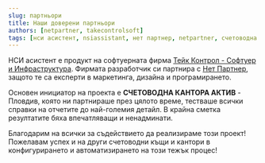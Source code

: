 ```yaml
---
slug: партньори
title: Наши доверени партньори
authors: [netpartner, takecontrolsoft]
tags: [нси асистент, nsiassistant, нет партнер, netpartner, счетоводна кантора актив]
---
```


НСИ асистент е продукт на софтуерната фирма [Тейк Контрол - Софтуер и Инфраструктура](https://takecontrolsoft.eu/bg/). Фирмата разработчик си партнира с [Нет Партнер](https://netpartner.bg/), защото те са експерти в маркетинга, дизайна и програмирането.

Основен инициатор на проекта е **СЧЕТОВОДНА КАНТОРА АКТИВ** - Пловдив, която ни партнираше през цялото време, тестваше всички справки на отчетите до най-големия детайл. В крайна сметка резултатите бяха впечатляващи и ненадминати.

Благодарим на всички за съдействието да реализираме този проект! Пожелавам успех и на други счетоводни къщи и кантори в конфигурирането и автоматизирането на този тежък процес!